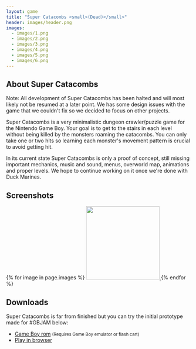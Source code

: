 ```yaml
---
layout: game
title: "Super Catacombs <small>(Dead)</small>"
header: images/header.png
images:
  - images/1.png
  - images/2.png
  - images/3.png
  - images/4.png
  - images/5.png
  - images/6.png
---
```

## About Super Catacombs ##

<div class="box">
	<p>Note: All development of Super Catacombs has been halted and will most likely not be resumed at a later point.
	We has some design issues with the game that we couldn't fix so we decided to focus on other projects.</p>
</div>

Super Catacombs is a very minimalistic dungeon crawler/puzzle game for the Nintendo Game Boy.
Your goal is to get to the stairs in each level without being killed by the monsters roaming the catacombs.
You can only take one or two hits so learning each monster's movement pattern is crucial to avoid getting hit.

In its current state Super Catacombs is only a proof of concept, still missing important mechanics, music and sound,
menus, overworld map, animations and proper levels. We hope to continue working on it once we're done with Duck Marines.

## Screenshots ##
<div class="centered">
{% for image in page.images %}
<a href="{{ image }}">
	<img src="{{ image }}" width="200" class="thumbnail" />
</a>
{% endfor %}
</div>

## Downloads ##

Super Catacombs is far from finished but you can try the initial prototype made for #GBJAM below:

* [Game Boy rom](https://bitbucket.org/SimonLarsen/tangram-files/downloads/catacomb.gb) <small>(Requires Game Boy emulator or flash cart)</small>
* [Play in browser](http://tangramgames.dk/supercatacombs-online/)
